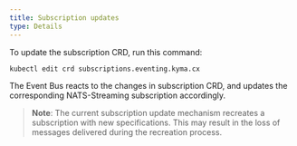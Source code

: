 ```yaml
---
title: Subscription updates
type: Details
---
```


To update the subscription CRD, run this command:

`kubectl edit crd subscriptions.eventing.kyma.cx`

The Event Bus reacts to the changes in subscription CRD, and updates the corresponding NATS-Streaming subscription accordingly.

>**Note**: The current subscription update mechanism recreates a subscription with new specifications. This may result in the loss of messages delivered during the recreation process.